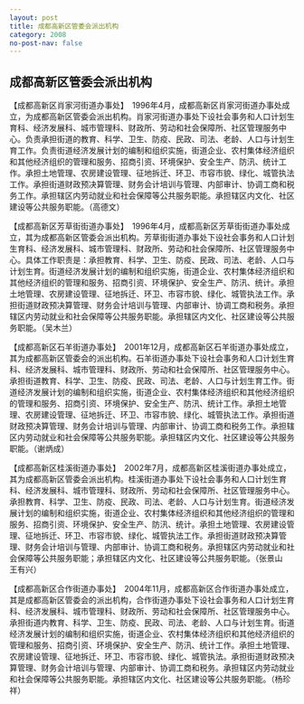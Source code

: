 ```yaml
---
layout: post
title: 成都高新区管委会派出机构
category: 2008
no-post-nav: false
---
```


##  成都高新区管委会派出机构


【成都高新区肖家河街道办事处】　1996年4月，成都高新区肖家河街道办事处成立，为成都高新区管委会派出机构。肖家河街道办事处下设社会事务和人口计划生育科、经济发展科、城市管理科、财政所、劳动和社会保障所、社区管理服务中心。负责承担街道的教育、科学、卫生、防疫、民政、司法、老龄、人口与计划生育工作。负责街道经济发展计划的编制和组织实施，街道企业、农村集体经济组织和其他经济组织的管理和服务、招商引资、环境保护、安全生产、防汛、统计工作。承担土地管理、农房建设管理、征地拆迁、环卫、市容市貌、绿化、城管执法工作。承担街道财政预决算管理、财务会计培训与管理、内部审计、协调工商和税务工作。承担辖区内劳动就业和社会保障等公共服务职能。承担辖区内文化、社区建设等公共服务职能。（高德文）
 
【成都高新区芳草街街道办事处】　1996年4月，成都高新区芳草街街道办事处成立，其为成都高新区管委会派出机构。芳草街街道办事处下设社会事务和人口计划生育科、经济发展科、城市管理科、财政所、劳动和社会保障所、社区管理服务中心。具体工作职责是：承担教育、科学、卫生、防疫、民政、司法、老龄、人口与计划生育。街道经济发展计划的编制和组织实施，街道企业、农村集体经济组织和其他经济组织的管理和服务、招商引资、环境保护、安全生产、防汛、统计。承担土地管理、农房建设管理、征地拆迁、环卫、市容市貌、绿化、城管执法工作。承担街道财政预决算管理、财务会计培训与管理、内部审计、协调工商和税务。承担辖区内劳动就业和社会保障等公共服务职能。承担辖区内文化、社区建设等公共服务职能。（吴木兰）
 
【成都高新区石羊街道办事处】　2001年12月，成都高新区石羊街道办事处成立，其为成都高新区管委会的派出机构。石羊街道办事处下设社会事务和人口计划生育科、经济发展科、城市管理科、财政所、劳动和社会保障所、社区管理服务中心。承担街道教育、科学、卫生、防疫、民政、司法、老龄、人口与计划生育工作。街道经济发展计划的编制和组织实施，街道企业、农村集体经济组织和其他经济组织的管理和服务、招商引资、环境保护、安全生产、防汛、统计工作。承担土地管理、农房建设管理、征地拆迁、环卫、市容市貌、绿化、城管执法工作。承担街道财政预决算管理、财务会计培训与管理、内部审计、协调工商和税务工作。承担辖区内劳动就业和社会保障等公共服务职能。承担辖区内文化、社区建设等公共服务职能。（谢炳成）
 
【成都高新区桂溪街道办事处】　2002年7月，成都高新区桂溪街道办事处成立，其为成都高新区管委会派出机构。桂溪街道办事处下设社会事务和人口计划生育科、经济发展科、城市管理科、财政所、劳动和社会保障所、社区管理服务中心。承担教育、科学、卫生、防疫、民政、司法、老龄、人口与计划生育。街道经济发展计划的编制和组织实施，街道企业、农村集体经济组织和其他经济组织的管理和服务、招商引资、环境保护、安全生产、防汛、统计。承担土地管理、农房建设管理、征地拆迁、环卫、市容市貌、绿化、城管执法工作。承担街道财政预决算管理、财务会计培训与管理、内部审计、协调工商和税务。承担辖区内劳动就业和社会保障等公共服务职能；承担辖区内文化、社区建设等公共服务职能。（张景山　王有兴）
 
【成都高新区合作街道办事处】　2004年11月，成都高新区合作街道办事处成立，其是成都高新区管委会的派出机构，合作街道办事处下设社会事务和人口计划生育科、经济发展科、城市管理科、财政所、劳动和社会保障所、社区管理服务中心。承担街道内教育、科学、卫生、防疫、民政、司法、老龄、人口与计划生育。街道经济发展计划的编制和组织实施，街道企业、农村集体经济组织和其他经济组织的管理和服务、招商引资、环境保护、安全生产、防汛、统计工作。承担土地管理、农房建设管理、征地拆迁、环卫、市容市貌、绿化、城管执法。承担街道财政预决算管理、财务会计培训与管理、内部审计、协调工商和税务。承担辖区内劳动就业和社会保障等公共服务职能。承担辖区内文化、社区建设等公共服务职能。（杨珍祥）
 